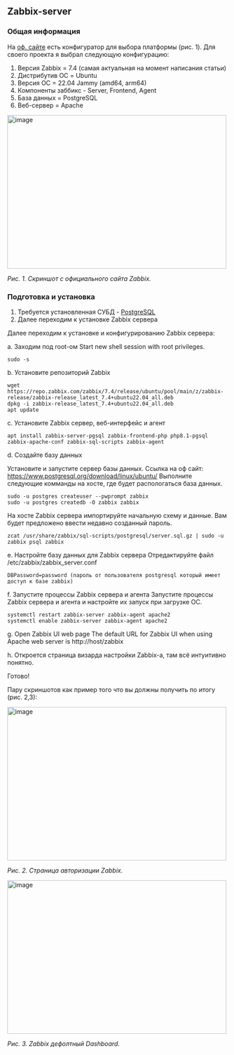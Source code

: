 ## Zabbix-server

### Общая информация

На [оф. сайте](https://www.zabbix.com/ru/download?zabbix=7.4&os_distribution=ubuntu&os_version=22.04&components=server_frontend_agent&db=mysql&ws=apache) есть конфигуратор для выбора платформы (рис. 1).
Для своего проекта я выбрал следующую конфигурацию:

1. Версия Zabbix = 7.4 (самая актуальная на момент написания статьи)
2. Дистрибутив ОС = Ubuntu
3. Версия ОС = 22.04 Jammy (amd64, arm64)
4. Компоненты заббикс - Server, Frontend, Agent
5. База данных = PostgreSQL
6. Веб-сервер = Apache

<img width="500" height="350" alt="image" src="https://github.com/user-attachments/assets/b1a62a0d-f540-489c-bd32-d3d813761325" />

*Рис. 1. Скриншот с официального сайта Zabbix.*

### Подготовка и установка

1. Требуется установленная СУБД - [PostgreSQL](https://www.postgresql.org/download/linux/ubuntu/)
2. Далее переходим к установке Zabbix сервера

Далее переходим к установке и конфигурированию Zabbix сервера:

a. Заходим под root-ом
Start new shell session with root privileges.
```
sudo -s
```
b. Установите репозиторий Zabbix
```
wget https://repo.zabbix.com/zabbix/7.4/release/ubuntu/pool/main/z/zabbix-release/zabbix-release_latest_7.4+ubuntu22.04_all.deb
dpkg -i zabbix-release_latest_7.4+ubuntu22.04_all.deb
apt update
```
c. Установите Zabbix сервер, веб-интерфейс и агент
```
apt install zabbix-server-pgsql zabbix-frontend-php php8.1-pgsql zabbix-apache-conf zabbix-sql-scripts zabbix-agent
```
d. Создайте базу данных

Установите и запустите сервер базы данных.
Ссылка на оф сайт: https://www.postgresql.org/download/linux/ubuntu/
Выполните следующие комманды на хосте, где будет распологаться база данных.
```
sudo -u postgres createuser --pwprompt zabbix
sudo -u postgres createdb -O zabbix zabbix
```
На хосте Zabbix сервера импортируйте начальную схему и данные. Вам будет предложено ввести недавно созданный пароль.
```
zcat /usr/share/zabbix/sql-scripts/postgresql/server.sql.gz | sudo -u zabbix psql zabbix
```
e. Настройте базу данных для Zabbix сервера
Отредактируйте файл /etc/zabbix/zabbix_server.conf
```
DBPassword=password (пароль от пользователя postgresql который имеет доступ к базе zabbix)
```
f. Запустите процессы Zabbix сервера и агента
Запустите процессы Zabbix сервера и агента и настройте их запуск при загрузке ОС.
```
systemctl restart zabbix-server zabbix-agent apache2
systemctl enable zabbix-server zabbix-agent apache2
```
g. Open Zabbix UI web page
The default URL for Zabbix UI when using Apache web server is http://host/zabbix

h. Откроется страница визарда настройки Zabbix-а, там всё интуитивно понятно.

Готово!

Пару скриншотов как пример того что вы должны получить по итогу (рис. 2,3):

<img width="500" height="350" alt="image" src="https://github.com/user-attachments/assets/1880b3ac-4c0b-49d8-b12d-0698029095b4" />

*Рис. 2. Страница авторизации Zabbix.*

<img width="500" height="350" alt="image" src="https://github.com/user-attachments/assets/a317606c-b568-46b8-a1c3-4dc0fdcf45f3" />

*Рис. 3. Zabbix дефолтный Dashboard.*
